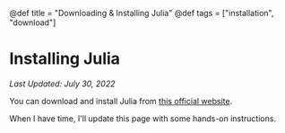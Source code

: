 @def title = "Downloading & Installing Julia"
@def tags = ["installation", "download"]

# Installing Julia

_Last Updated: July 30, 2022_

You can download and install Julia from [this official website](https://julialang.org/downloads/).

When I have time, I'll update this page with some hands-on instructions.
